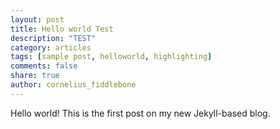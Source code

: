 ```yaml
---
layout: post
title: Hello world Test
description: "TEST"
category: articles
tags: [sample post, helloworld, highlighting]
comments: false
share: true
author: cornelius_fiddlebone
---
```


Hello world! This is the first post on my new Jekyll-based blog.

